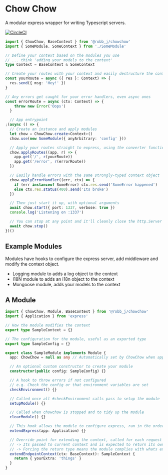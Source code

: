 # Chow Chow

A modular express wrapper for writing Typescript servers.

[![CircleCI](https://circleci.com/gh/robb-j/chowchow.svg?style=svg)](https://circleci.com/gh/robb-j/chowchow)

```ts
import { ChowChow, BaseContext } from '@robb_j/chowchow'
import { SomeModule, SomeContext } from './SomeModule'

// Define your context based on the modules you use
// ... think 'adding your models to the context'
type Context = BaseContext & SomeContext

// Create your routes with your context and easily destructure the context
const yourRoute = async ({ res }: Context) => {
  res.send({ msg: 'Hey!' })
}

// Any errors get caught for your error handlers, even async ones
const errorRoute = async (ctx: Context) => {
    throw new Error('Oops')
  }

  // App entrypoint
;(async () => {
  // Create an instance and apply modules
  let chow = ChowChow.create<Context>()
  chow.use(new SomeModule({ anyArbitrary: 'config' }))

  // Apply your routes straight to express, using the converter function 'r'
  chow.applyRoutes((app, r) => {
    app.get('/', r(yourRoute))
    app.get('/error', r(errorRoute))
  })

  // Easily handle errors with the same strongly-typed context object
  chow.applyErrorHandler((err, ctx) => {
    if (err instanceof SomeError) ctx.res.send('SomeError happened')
    else ctx.res.status(400).send('Its broke')
  })

  // Then just start it up, with optional arguments
  await chow.start({ port: 1337, verbose: true })
  console.log('Listening on :1337')

  // You can stop at any point and it'll cleanly close the http.Server
  await chow.stop()
})()
```

## Example Modules

Modules have hooks to configure the express server, add middleware and modify the context object.

- Logging module to adds a log object to the context
- I18N module to adds an i18n object to the context
- Mongoose module, adds your models to the context

## A Module

```ts
import { ChowChow, Module, BaseContext } from '@robb_j/chowchow'
import { Application } from 'express'

// How the module modifies the context
export type SampleContext = {}

// The configuration for the module, useful as an exported type
export type SampleConfig = {}

export class SampleModule implements Module {
  app: ChowChow = null as any // Automatically set by ChowChow when applied

  // An optional custom constructor to create your module
  constructor(public config: SampleConfig) {}

  // A hook to throw errors if not configured
  // e.g. Check the config or that environment variables are set
  checkEnvironment() {}

  // Called once all #checkEnvironment calls pass to setup the module
  setupModule() {}

  // Called when chowchow is stopped and to tidy up the module
  clearModule() {}

  // This hook allows the module to configure express, ran in the order modules are applied
  extendExpress(app: Application) {}

  // Override point for extending the context, called for each request
  // -> Its passed to current context and is expected to return its own modifications
  // -> Forcing the return type means the module complies with whats expected of it
  extendEndpointContext(ctx: BaseContext): SampleContext {
    return { yourExtra: 'things' }
  }
}
```
